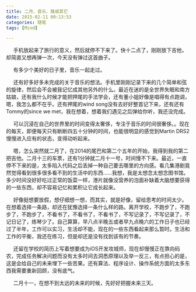 ```yaml
---
title: 二月、音乐、路或其它
date: 2015-02-11 00:13:53
categories: 随笔
tags: [Mind]

---
```

     手机放起来了旅行的意义，然后就停不下来了。快十二点了，刚刚放下吉他，却简直又想再弹一次，今天没有弹过这首曲子。

     有多少个美好的日子里，音乐一起走过。

     还有好多好多未完成的关于音乐的想法。手机里刚刚记录下来的几个简单和弦的旋律，然后会不会被我记忆成其他另外的什么。最近在迷的是全世界失眠和南方姑娘，还有我什么时候才能把押尾的手法学会，还有董小姐好像是唱得有点跑调，嗯，我怎么都不在乎。还有押尾的wind song没有去好好整首记下来，还有还有Tommy的since we met，我在想着，想着我们遇见之后弹给你听，我还没完成。

     可以沉浸在自己的世界里的时间变得太奢侈，专注于音乐的时间很奢侈。。现在的每天，即便每天只有断断四五十分钟的时间，也能很明显的感觉到Martin DRS2慢慢进入应有的状态，变得动听起来。

     嗯，怎么突然就二月了，在2014的尾巴和第二个五年的开始，我得到我的第二把吉他。二月十三的车票，还有1分钟就二月十一号，时间慢不下来。最近，一直停不下来的是，太多陷入代码之后丢掉一种自己要去哪里的方向感。看几集港剧竟然觉得看到很多很多看不到的生活中的东西……我想，我是太想念太想念图书馆。多少时间没好好吃过正常的饭菜一样，港片就像没营养的泡面补缺着大脑想要获得的一些东西，却不容易记忆和累积让它成长起来。

     好像挺想要放假，想仔细想一想，而其实，就是好像，留给思考的时间太少。在想着选择一条路，却还在犹豫选择一条什么样的路。离开学校，不跑步了，不跑步了，不跑步了，不看书了，不看书了，不看书了，不写记录了，不写记录了，不记日记了，练琴少了。自己算算，早八点半晚五或者早九点晚六的工作日子也已经过了半年，工作可以实习，生活却不能，现在的一些东西看起来那么暂时。生活和工作的平衡，我还在练习，但是却还是没有找到该有的节奏。

     还留在学校的简历上写着想要成为iOS开发攻城师，现在却慢慢正在靠向码农，完成任务解决问题而没有太多时间去洞悉原理以及举一反三，有点担心的是，这是会给自己的未来埋下一些苦果。还有算法、程序设计、操作系统方面的太多东西我需要重新回顾，没有底气。

     二月十一，在想不到太远的未来的时候，先好好把握未来三天。